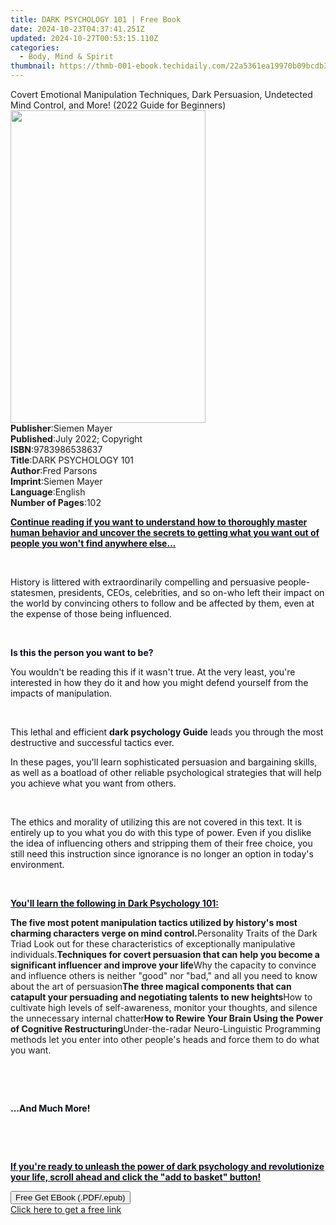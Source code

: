 ```yaml
---
title: DАRK PSYCHOLOGY 101 | Free Book
date: 2024-10-23T04:37:41.251Z
updated: 2024-10-27T00:53:15.110Z
categories:
  - Body, Mind & Spirit
thumbnail: https://thmb-001-ebook.techidaily.com/22a5361ea19970b09bcdb357ccc4c59c006988f141158c63ee09e6742da6070e.jpg
---
```

<main id="book-container">
  <div class="flex flex-col">
    <div class="book-brief flex-1 py-6 px-4 sm:p-6 md:py-10 md:px-8">
      <!-- brief-->
      <div class="book-brief-main">
        Covert Emotional Manipulation Techniques, Dark Persuasion, Undetected
        Mind Control, and More! (2022 Guide for Beginners)
      </div>
    </div>
    <div
      class="book-meta-info flex-1 grid gap-4 col-start-1 col-end-3 row-start-1 sm:mb-6 sm:grid-cols-4 lg:gap-6 lg:col-start-2 lg:row-end-6 lg:row-span-6 lg:mb-0"
    >
      <div
        class="book-meta-info-left place-content-center mt-4 p-4 text-sm leading-6 col-start-2 col-span-2 dark:text-slate-400"
      >
        <img
          class="w-full h-500 object-cover rounded-lg sm:h-255 sm:col-span-2 lg:col-span-full"
          src="https://img-001-ebook.techidaily.com/dac33ef6f56ba2b212f32bdabb876960d0d1323fc7d79b2f7449c923a3d0d552.jpg"
          alt=""
          width="312"
          height="500"
        />
      </div>
      <div
        class="book-meta-info-right mt-2 col-start-1 row-start-2 col-span-3 self-center"
      >
        <!-- meta data  -->
        <div class="flex flex-col px-4 md:px-8">
          <div class="flex-1">
            <strong>Publisher</strong>:<span class="px-2">Siemen Mayer</span>
          </div>
          <div class="flex-1">
            <strong>Published</strong>:<span class="px-2"
              >July 2022; Copyright</span
            >
          </div>
          <div class="flex-1">
            <strong>ISBN</strong>:<span class="px-2">9783986538637</span>
          </div>
          <div class="flex-1">
            <strong>Title</strong>:<span class="px-2">DАRK PSYCHOLOGY 101</span>
          </div>
          <div class="flex-1">
            <strong>Author</strong>:<span class="px-2">Fred Parsons</span>
          </div>
          <div class="flex-1">
            <strong>Imprint</strong>:<span class="px-2">Siemen Mayer</span>
          </div>
          <div class="flex-1">
            <strong>Language</strong>:<span class="px-2">English</span>
          </div>
          <div class="flex-1">
            <strong>Number of Pages</strong>:<span class="px-2">102</span>
          </div>
        </div>
      </div>
    </div>
    <div class="book-description flex-1 py-6 px-4 sm:p-6 md:py-10 md:px-8">
      <div class="book-description-main">
        <div accordion-content="" id="description">
          <p>
            <strong style="color: rgb(14, 16, 26)"
              ><u
                >Continue reading if you want to understand how to thoroughly
                master human behavior and uncover the secrets to getting what
                you want out of people you won't find anywhere else...</u
              ></strong
            >
          </p>
          <p><span style="color: rgb(14, 16, 26)">&nbsp;</span></p>
          <p>
            <span style="color: rgb(14, 16, 26)"
              >History is littered with extraordinarily compelling and
              persuasive people-statesmen, presidents, CEOs, celebrities, and so
              on-who left their impact on the world by convincing others to
              follow and be affected by them, even at the expense of those being
              influenced.</span
            >
          </p>
          <p><span style="color: rgb(14, 16, 26)">&nbsp;</span></p>
          <p>
            <strong style="color: rgb(14, 16, 26)"
              >Is this the person you want to be?&nbsp;</strong
            >
          </p>
          <p>
            <span style="color: rgb(14, 16, 26)"
              >You wouldn't be reading this if it wasn't true. At the very
              least, you're interested in how they do it and how you might
              defend yourself from the impacts of manipulation.</span
            >
          </p>
          <p><span style="color: rgb(14, 16, 26)">&nbsp;</span></p>
          <p>
            <span style="color: rgb(14, 16, 26)"
              >This lethal and efficient&nbsp;</span
            ><strong style="color: rgb(14, 16, 26)"
              >dark psychology Guide</strong
            ><span style="color: rgb(14, 16, 26)"
              >&nbsp;leads you through the most destructive and successful
              tactics ever.&nbsp;</span
            >
          </p>
          <p>
            <span style="color: rgb(14, 16, 26)"
              >In these pages, you'll learn sophisticated persuasion and
              bargaining skills, as well as a boatload of other reliable
              psychological strategies that will help you achieve what you want
              from others.</span
            >
          </p>
          <p><span style="color: rgb(14, 16, 26)">&nbsp;</span></p>
          <p>
            <span style="color: rgb(14, 16, 26)"
              >The ethics and morality of utilizing this are not covered in this
              text. It is entirely up to you what you do with this type of
              power. Even if you dislike the idea of influencing others and
              stripping them of their free choice, you still need this
              instruction since ignorance is no longer an option in today's
              environment.</span
            >
          </p>
          <p><span style="color: rgb(14, 16, 26)">&nbsp;</span></p>
          <p>
            <strong style="color: rgb(14, 16, 26)"
              ><u>You'll learn the following in Dark Psychology 101:</u></strong
            >
          </p>
          <strong
            >The five most potent manipulation tactics utilized by history's
            most charming characters verge on mind control.</strong
          >Personality Traits of the Dark Triad Look out for these
          characteristics of exceptionally manipulative individuals.<strong
            >Techniques for covert persuasion that can help you become a
            significant influencer and improve your life</strong
          >Why the capacity to convince and influence others is neither "good"
          nor "bad," and all you need to know about the art of persuasion<strong
            >The three magical components that can catapult your persuading and
            negotiating talents to new heights</strong
          >How to cultivate high levels of self-awareness, monitor your
          thoughts, and silence the unnecessary internal chatter<strong
            >How to Rewire Your Brain Using the Power of Cognitive
            Restructuring</strong
          >Under-the-radar Neuro-Linguistic Programming methods let you enter
          into other people's heads and force them to do what you want.
          <p><span style="color: rgb(14, 16, 26)">&nbsp;</span></p>
          <p><span style="color: rgb(14, 16, 26)">&nbsp;</span></p>
          <p>
            <strong style="color: rgb(14, 16, 26)">...And Much More!</strong>
          </p>
          <p><span style="color: rgb(14, 16, 26)">&nbsp;</span></p>
          <p><span style="color: rgb(14, 16, 26)">&nbsp;</span></p>
          <p>
            <strong style="color: rgb(14, 16, 26)"
              ><u
                >If you're ready to unleash the power of dark psychology and
                revolutionize your life, scroll ahead and click the "add to
                basket" button!</u
              ></strong
            >
          </p>
        </div>
        <div class="accordion-fader"></div>
      </div>
    </div>
    <div class="book-excerpts flex-1 py-6 px-4 sm:p-6 md:py-10 md:px-8"></div>
    <div
      class="book-about-author flex-1 py-6 px-4 sm:p-6 md:py-10 md:px-8"
    ></div>
    <div class="book-free-get flex-1 py-6 px-4 sm:p-6 md:py-10 md:px-8">
      <button
        id="btn-free-get"
        class="bg-blue-500 hover:bg-blue-700 text-white font-bold py-2 px-4 rounded"
      >
        Free Get EBook (.PDF/.epub)
      </button>
      <div id="countdown-display" class="px-2 text-lg mt-2"></div>
      <a
        id="free-link"
        class="hidden bg-blue-500 hover:bg-blue-700 text-white font-bold py-2 px-4 rounded"
        href="https://www.ebooks.com/en-us/book/210666007/d-rk-psychology-101/fred-parsons/"
        target="_blank"
        >Click here to get a free link</a
      >
    </div>
    <script>
      let countdownTime = 0;
      let countdownInterval = null;
      document
        .getElementById('btn-free-get')
        .addEventListener('click', startCountdown);
      function startCountdown() {
        countdownTime = new Date().getTime() + 60000 * 3;
        countdownInterval = setInterval(updateCountdown, 1000);
        document.getElementById('btn-free-get').disabled = true;
        document
          .getElementById('btn-free-get')
          .classList.add('bg-gray-500', 'cursor-not-allowed');
      }
      function updateCountdown() {
        let currentTime = new Date().getTime();
        let timeLeft = countdownTime - currentTime;
        let secondsLeft = Math.floor(timeLeft / 1000);
        document.getElementById('countdown-display').innerHTML =
          `Remaining time: ${secondsLeft} seconds.`;
        if (secondsLeft <= 0) {
          clearInterval(countdownInterval);
          document.getElementById('btn-free-get').classList.add('hidden');
          document.getElementById('free-link').classList.remove('hidden');
          document.getElementById('countdown-display').innerHTML = '';
        }
      }
    </script>
  </div>
</main>

<ins class="adsbygoogle"
      style="display:block"
      data-ad-client="ca-pub-7571918770474297"
      data-ad-slot="8358498916"
      data-ad-format="auto"
      data-full-width-responsive="true"></ins>
    